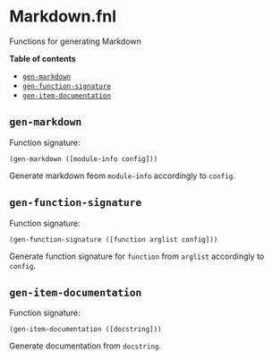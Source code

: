 # Markdown.fnl
Functions for generating Markdown

**Table of contents**

- [`gen-markdown`](#gen-markdown)
- [`gen-function-signature`](#gen-function-signature)
- [`gen-item-documentation`](#gen-item-documentation)

## `gen-markdown`
Function signature:

```
(gen-markdown ([module-info config]))
```

Generate markdown feom `module-info` accordingly to `config`.

## `gen-function-signature`
Function signature:

```
(gen-function-signature ([function arglist config]))
```

Generate function signature for `function` from `arglist` accordingly to `config`.

## `gen-item-documentation`
Function signature:

```
(gen-item-documentation ([docstring]))
```

Generate documentation from `docstring`.


<!-- Generated with Fenneldoc 0.1.0
     https://gitlab.com/andreyorst/fenneldoc -->
